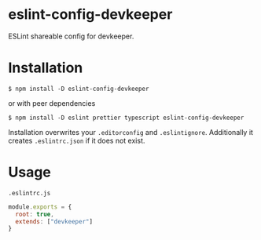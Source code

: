 # eslint-config-devkeeper

ESLint shareable config for devkeeper.

# Installation

`$ npm install -D eslint-config-devkeeper`

or with peer dependencies

`$ npm install -D eslint prettier typescript eslint-config-devkeeper`

Installation overwrites your `.editorconfig` and `.eslintignore`. Additionally it creates `.eslintrc.json` if it does not exist.

# Usage

`.eslintrc.js`

```js
module.exports = {
  root: true,
  extends: ["devkeeper"]
}
```
